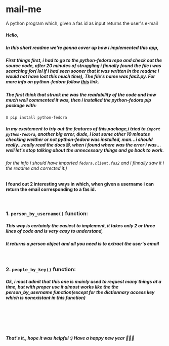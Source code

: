 # mail-me
A python program which, given a fas id as input returns the user's e-mail

##### Hello,
##### In this short readme we're gonna cover up how i implemented this app,
##### First things first, i had to go to the python-fedora repo and check out the source code, after 20 minutes of struggling i finnally found the file i was searching for( lol if i had seen sooner that it was written in the readme i would not have lost this much time), The file's name was fas2.py. For more info on python-fedora follow [this](https://github.com/fedora-infra/python-fedora) link.
##### The first think that struck me was the readability of the code and how much well commented it was, then i installed the python-fedora pip package with:
```
$ pip install python-fedora

```
##### In my excitement to triy out the features of this package,i tried to `import python-fedora`, another big error, dude, i lost some other 10 minutes checking weither or not python-fedora was installed, man...i should really...really read the docs😔, when i found where was the error i was... well let's stop talking about the unnecessary things and go back to work.
###### for the info i should have imported `fedora.client.fas2` and i finnally saw it i the readme and corrected it:) 
#####
#### I found out 2 interesting ways in which, when given a username i can return the email corresponding to a fas id.
<br>

### 1. `person_by_username()` function:

##### This way is certainly the easiest to implement, it takes only 2 or three lines of code and is very easy to understand,  <br>

##### It returns a person object and all you need is to extract the user's email
<br>

###  2. `people_by_key()` function:
##### Ok, i must admit that this one is mainly used to request many things at a time, but with proper use it almost works like the the person_by_username function(except for the dictionnary access key which is nonexistant in this function) 
<br><br><br><br>
##### That's it,, hope it was helpful :) Have a happy new year 🎉🎉🎊
